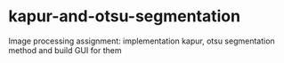 # kapur-and-otsu-segmentation
Image processing assignment: implementation kapur, otsu segmentation method and build GUI for them

